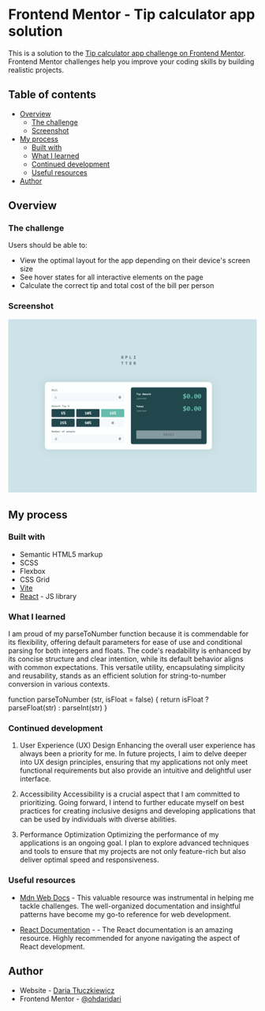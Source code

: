 # Frontend Mentor - Tip calculator app solution

This is a solution to the [Tip calculator app challenge on Frontend Mentor](https://www.frontendmentor.io/challenges/tip-calculator-app-ugJNGbJUX). Frontend Mentor challenges help you improve your coding skills by building realistic projects.

## Table of contents

- [Overview](#overview)
  - [The challenge](#the-challenge)
  - [Screenshot](#screenshot)
- [My process](#my-process)
  - [Built with](#built-with)
  - [What I learned](#what-i-learned)
  - [Continued development](#continued-development)
  - [Useful resources](#useful-resources)
- [Author](#author)

## Overview

### The challenge

Users should be able to:

- View the optimal layout for the app depending on their device's screen size
- See hover states for all interactive elements on the page
- Calculate the correct tip and total cost of the bill per person

### Screenshot

![](./screenshot.png)

## My process

### Built with

- Semantic HTML5 markup
- SCSS
- Flexbox
- CSS Grid
- [Vite](https://vitejs.dev/)
- [React](https://react.dev/) - JS library


### What I learned

I am proud of my parseToNumber function because it is commendable for its flexibility, offering default parameters for ease of use and conditional parsing for both integers and floats. The code's readability is enhanced by its concise structure and clear intention, while its default behavior aligns with common expectations. This versatile utility, encapsulating simplicity and reusability, stands as an efficient solution for string-to-number conversion in various contexts.

function parseToNumber (str, isFloat = false) {
  return isFloat ? parseFloat(str) : parseInt(str)
}


### Continued development

1. User Experience (UX) Design
Enhancing the overall user experience has always been a priority for me. In future projects, I aim to delve deeper into UX design principles, ensuring that my applications not only meet functional requirements but also provide an intuitive and delightful user interface.

2. Accessibility
Accessibility is a crucial aspect that I am committed to prioritizing. Going forward, I intend to further educate myself on best practices for creating inclusive designs and developing applications that can be used by individuals with diverse abilities.

3. Performance Optimization
Optimizing the performance of my applications is an ongoing goal. I plan to explore advanced techniques and tools to ensure that my projects are not only feature-rich but also deliver optimal speed and responsiveness.

### Useful resources

- [Mdn Web Docs](https://developer.mozilla.org/) -  This valuable resource was instrumental in helping me tackle challenges. The well-organized documentation and insightful patterns have become my go-to reference for web development.

- [React Documentation](https://react.dev/) - - The React documentation is an amazing resource. Highly recommended for anyone navigating the aspect of React development.


## Author

- Website - [Daria Tłuczkiewicz](https://www.your-site.com)
- Frontend Mentor - [@ohdaridari](https://www.frontendmentor.io/profile/yourusername)
